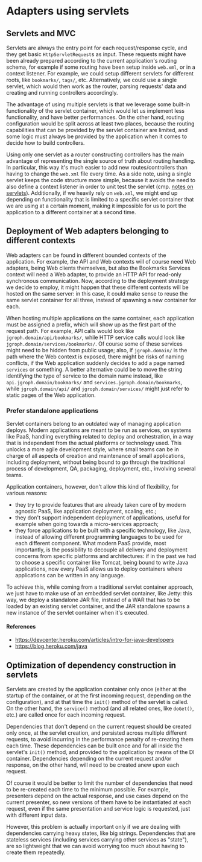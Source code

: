 # Adapters using servlets


## Servlets and MVC

Servlets are always the entry point for each request/response cycle, and they get basic `HttpServletRequest`s as input. These requests might have been already prepared according to the current application's routing schema, for example if some routing have been setup inside `web.xml`, or in a context listener. For example, we could setup different servlets for different roots, like `bookmarks/`, `tags/`, etc. Alternatively, we could use a single servlet, which would then work as the router, parsing requests' data and creating and running controllers accordingly.

The advantage of using multiple servlets is that we leverage some built-in functionality of the servlet container, which would let us implement less functionality, and have better performances. On the other hand, routing configuration would be split across at least two places, because the routing capabilities that can be provided by the servlet container are limited, and some logic must always be provided by the application when it comes to decide how to build controllers.

Using only one servlet as a router constructing controllers has the main advantage of representing the single source of truth about routing handling. In particular, this way it's much easier to add new routes/controllers than having to change the `web.xml` file every time. As a side note, using a single servlet keeps the code structure more simple, because it avoids the need to also define a context listener in order to unit test the servlet (cmp. [notes on servlets](https://github.com/michelezamuner/notes/java/web-applications/servlets.md)). Additionally, if we heavily rely on `web.xml`, we might end up depending on functionality that is limited to a specific servlet container that we are using at a certain moment, making it impossible for us to port the application to a different container at a second time.


## Deployment of Web adapters belonging to different contexts

Web adapters can be found in different bounded contexts of the application. For example, the API and Web contexts will of course need Web adapters, being Web clients themselves, but also the Bookmarks Services context will need a Web adapter, to provide an HTTP API for read-only synchronous communication. Now, according to the deployment strategy we decide to employ, it might happen that these different contexts will be hosted on the same server: in this case, it could make sense to reuse the same servlet container for all three, instead of spawning a new container for each.

When hosting multiple applications on the same container, each application must be assigned a prefix, which will show up as the first part of the request path. For example, API calls would look like `jgroph.domain/api/bookmarks/`, while HTTP service calls would look like `jgroph.domain/services/bookmarks/`. Of course some of these services might need to be hidden from public usage; also, if `jgroph.domain/` is the path where the Web context is exposed, there might be risks of naming conflicts, if the Web application suddenly decides to add a page named `services` or something. A better alternative could be to move the string identifying the type of service to the domain name instead, like `api.jgroph.domain/bookmarks/` and `services.jgroph.domain/bookmarks`, while `jgroph.domain/api/` and `jgroph.domain/services/` might just refer to static pages of the Web application.


### Prefer standalone applications

Servlet containers belong to an outdated way of managing application deploys. Modern applications are meant to be run as services, on systems like PaaS, handling everything related to deploy and orchestration, in a way that is independent from the actual platforms or technology used. This unlocks a more agile development style, where small teams can be in charge of all aspects of creation and maintenance of small applications, including deployment, without being bound to go through the traditional process of development, QA, packaging, deployment, etc., involving several teams.

Application containers, however, don't allow this kind of flexibility, for various reasons:
- they try to provide features that are already taken care of by modern agnostic PaaS, like application deployment, scaling, etc.;
- they don't support independent deployment of applications, useful for example when going towards a micro-services approach;
- they force applications to be built with a specific technology, like Java, instead of allowing different programming languages to be used for each different component.
What modern PaaS provide, most importantly, is the possibility to decouple all delivery and deployment concerns from specific platforms and architectures: if in the past we had to choose a specific container like Tomcat, being bound to write Java applications, now every PaaS allows us to deploy containers where applications can be written in any language.

To achieve this, while coming from a traditional servlet container approach, we just have to make use of an embedded servlet container, like Jetty: this way, we deploy a standalone JAR file, instead of a WAR that has to be loaded by an existing servlet container, and the JAR standalone spawns a new instance of the servlet container when it's executed.

#### References
- https://devcenter.heroku.com/articles/intro-for-java-developers
- https://blog.heroku.com/java


## Optimization of dependency construction in servlets

Servlets are created by the application container only once (either at the startup of the container, or at the first incoming request, depending on the configuration), and at that time the `init()` method of the servlet is called. On the other hand, the `service()` method (and all related ones, like `doGet()`, etc.) are called once for each incoming request.

Dependencies that don't depend on the current request should be created only once, at the servlet creation, and persisted across multiple different requests, to avoid incurring in the performance penalty of re-creating them each time. These dependencies can be built once and for all inside the servlet's `init()` method, and provided to the application by means of the DI container. Dependencies depending on the current request and/or response, on the other hand, will need to be created anew upon each request.

Of course it would be better to limit the number of dependencies that need to be re-created each time to the minimum possible. For example, presenters depend on the actual response, and use cases depend on the current presenter, so new versions of them have to be instantiated at each request, even if the same presentation and service logic is requested, just with different input data.

However, this problem is actually important only if we are dealing with dependencies carrying heavy states, like big strings. Dependencies that are stateless services (including services carrying other services as "state"), are so lightweight that we can avoid worrying too much about having to create them repeatedly.